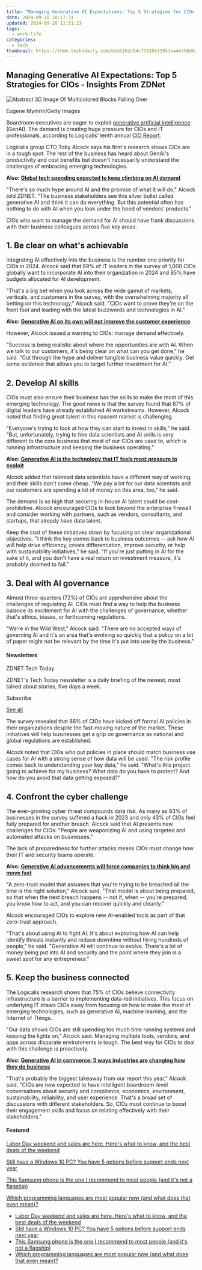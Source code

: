 ```yaml
---
title: "Managing Generative AI Expectations: Top 5 Strategies for CIOs - Insights From ZDNet"
date: 2024-09-18 18:17:31
updated: 2024-09-20 11:51:23
tags:
  - work-life
categories:
  - tech
thumbnail: https://thmb.techidaily.com/b2e6162c64c71916b12953aa4e598d6dbab13589e9351dbafbf801be610ecb70.jpg
---
```


## Managing Generative AI Expectations: Top 5 Strategies for CIOs - Insights From ZDNet

![Abstract 3D Image Of Multicolored Blocks Falling Over](https://www.zdnet.com/a/img/resize/cd0dcf5e383c800f579af3096c7c2e4dc2e29fd2/2024/03/22/514acea5-74b0-4082-bd38-f448131a6bb6/gettyimages-2036090749.jpg?auto=webp&width=1280)

Eugene Mymrin/Getty Images

Boardroom executives are eager to exploit [generative artificial intelligence](https://www.zdnet.com/article/what-is-generative-ai-and-why-is-it-so-popular-heres-everything-you-need-to-know/) (GenAI). The demand is creating huge pressure for CIOs and IT professionals, according to Logicalis' tenth annual [CIO Report](https://www.logicalis.com/cio-report).

Logicalis group CTO Toby Alcock says his firm's research shows CIOs are in a tough spot. The rest of the business has heard about GenAI's productivity and cost benefits but doesn't necessarily understand the challenges of embracing emerging technologies.

**Also: [Global tech spending expected to keep climbing on AI demand](https://www.zdnet.com/article/global-tech-spending-expected-to-keep-climbing-on-ai-demand/)**

"There's so much hype around AI and the promise of what it will do," Alcock told ZDNET. "The business stakeholders see this silver bullet called generative AI and think it can do everything. But this potential often has nothing to do with AI when you look under the hood of vendors' products."

CIOs who want to manage the demand for AI should have frank discussions with their business colleagues across five key areas.

## 1\. Be clear on what's achievable

Integrating AI effectively into the business is the number one priority for CIOs in 2024\. Alcock said that 89% of IT leaders in the survey of 1,000 CIOs globally want to incorporate AI into their organization in 2024 and 85% have budgets allocated for AI development.

"That's a big bet when you look across the wide gamut of markets, verticals, and customers in the survey, with the overwhelming majority all betting on this technology," Alcock said. "CIOs want to prove they're on the front foot and leading with the latest buzzwords and technologies in AI."

**Also: [Generative AI on its own will not improve the customer experience](https://www.zdnet.com/article/generative-ai-on-its-own-will-not-improve-the-customer-experience/)**

However, Alcock issued a warning to CIOs: manage demand effectively.

"Success is being realistic about where the opportunities are with AI. When we talk to our customers, it's being clear on what can you get done," he said. "Cut through the hype and deliver tangible business value quickly. Get some evidence that allows you to target further investment for AI."

## 2\. Develop AI skills

CIOs must also ensure their business has the skills to make the most of this emerging technology. The good news is that the survey found that 87% of digital leaders have already established AI workstreams. However, Alcock noted that finding great talent in this nascent market is challenging.

"Everyone's trying to look at how they can start to invest in skills," he said. "But, unfortunately, trying to hire data scientists and AI skills is very different to the core business that most of our CIOs are used to, which is running infrastructure and keeping the business operating." 

**Also: [Generative AI is the technology that IT feels most pressure to exploit](https://www.zdnet.com/article/generative-ai-is-the-technology-that-it-feels-most-pressure-to-exploit/)**

Alcock added that talented data scientists have a different way of working, and their skills don't come cheap. "We pay a lot for our data scientists and our customers are spending a lot of money on this area, too," he said.

The demand is so high that securing in-house AI talent could be cost-prohibitive. Alcock encouraged CIOs to look beyond the enterprise firewall and consider working with partners, such as vendors, consultants, and startups, that already have data talent.

Keep the cost of these initiatives down by focusing on clear organizational objectives. "I think the key comes back to business outcomes -- ask how AI will help drive efficiency, create differentiation, improve security, or help with sustainability initiatives," he said. "If you're just putting in AI for the sake of it, and you don't have a real return on investment measure, it's probably doomed to fail."

## 3\. Deal with AI governance

Almost three-quarters (72%) of CIOs are apprehensive about the challenges of regulating AI. CIOs must find a way to help the business balance its excitement for AI with the challenges of governance, whether that's ethics, biases, or forthcoming regulations.

"We're in the Wild West," Alcock said. "There are no accepted ways of governing AI and it's an area that's evolving so quickly that a policy on a bit of paper might not be relevant by the time it's put into use by the business."

#### Newsletters

ZDNET Tech Today

ZDNET's Tech Today newsletter is a daily briefing of the newest, most talked about stories, five days a week.

 Subscribe

[See all](https://www.zdnet.com/newsletters/)

The survey revealed that 86% of CIOs have kicked off formal AI policies in their organizations despite the fast-moving nature of the market. These initiatives will help businesses get a grip on governance as national and global regulations are established.

Alcock noted that CIOs who put policies in place should match business use cases for AI with a strong sense of how data will be used. "The risk profile comes back to understanding your key data," he said. "What's this project going to achieve for my business? What data do you have to protect? And how do you avoid that data getting exposed?"

## 4\. Confront the cyber challenge

The ever-growing cyber threat compounds data risk. As many as 83% of businesses in the survey suffered a hack in 2023 and only 43% of CIOs feel fully prepared for another breach. Alcock said that AI presents new challenges for CIOs: "People are weaponizing AI and using targeted and automated attacks on businesses."

The lack of preparedness for further attacks means CIOs must change how their IT and security teams operate.

**Also: [Generative AI advancements will force companies to think big and move fast](https://www.zdnet.com/article/generative-ai-is-forcing-companies-to-think-big-and-move-fast/)**

"A zero-trust model that assumes that you're trying to be breached all the time is the right solution," Alcock said. "That model is about being prepared, so that when the next breach happens -- not if, when -- you're prepared, you know how to act, and you can recover quickly and cleanly."

Alcock encouraged CIOs to explore new AI-enabled tools as part of that zero-trust approach.

"That's about using AI to fight AI. It's about exploring how AI can help identify threats instantly and reduce downtime without hiring hundreds of people," he said. "Generative AI will continue to evolve. There's a lot of money being put into AI and security and the point where they join is a sweet spot for any entrepreneur."

## 5\. Keep the business connected

The Logicalis research shows that 75% of CIOs believe connectivity infrastructure is a barrier to implementing data-led initiatives. This focus on underlying IT draws CIOs away from focusing on how to make the most of emerging technologies, such as generative AI, machine learning, and the Internet of Things.

"Our data shows CIOs are still spending too much time running systems and keeping the lights on," Alcock said. Managing multiple tools, vendors, and apps across disparate environments is tough. The best way for CIOs to deal with this challenge is proactively.

**Also: [Generative AI in commerce: 5 ways industries are changing how they do business](https://www.zdnet.com/article/generative-ai-in-commerce-5-ways-industries-are-changing-how-they-do-business/)**

"That's probably the biggest takeaway from our report this year," Alcock said. "CIOs are now expected to have intelligent boardroom-level conversations about security and compliance, economics, environment, sustainability, reliability, and user experience. That's a broad set of discussions with different stakeholders. So, CIOs must continue to boost their engagement skills and focus on relating effectively with their stakeholders."

#### Featured

[Labor Day weekend and sales are here. Here's what to know, and the best deals of the weekend](https://www.zdnet.com/article/labor-day-deals-everything-to-know-09-02-2024/ "Labor Day weekend and sales are here. Here's what to know, and the best deals of the weekend")

[Still have a Windows 10 PC? You have 5 options before support ends next year](https://www.zdnet.com/article/still-have-a-windows-10-pc-you-have-5-options-before-support-ends-next-year/ "Still have a Windows 10 PC? You have 5 options before support ends next year")

[This Samsung phone is the one I recommend to most people (and it's not a flagship)](https://www.zdnet.com/article/this-samsung-phone-is-the-one-i-recommend-to-most-people-and-its-not-a-flagship/ "This Samsung phone is the one I recommend to most people (and it's not a flagship)")

[Which programming languages are most popular now (and what does that even mean)?](https://www.zdnet.com/article/the-most-popular-programming-languages-in-2024-and-what-that-even-means/ "Which programming languages are most popular now (and what does that even mean)?")

* [Labor Day weekend and sales are here. Here's what to know, and the best deals of the weekend](https://www.zdnet.com/article/labor-day-deals-everything-to-know-09-02-2024/ "Labor Day weekend and sales are here. Here's what to know, and the best deals of the weekend")
* [Still have a Windows 10 PC? You have 5 options before support ends next year](https://www.zdnet.com/article/still-have-a-windows-10-pc-you-have-5-options-before-support-ends-next-year/ "Still have a Windows 10 PC? You have 5 options before support ends next year")
* [This Samsung phone is the one I recommend to most people (and it's not a flagship)](https://www.zdnet.com/article/this-samsung-phone-is-the-one-i-recommend-to-most-people-and-its-not-a-flagship/ "This Samsung phone is the one I recommend to most people (and it's not a flagship)")
* [Which programming languages are most popular now (and what does that even mean)?](https://www.zdnet.com/article/the-most-popular-programming-languages-in-2024-and-what-that-even-means/ "Which programming languages are most popular now (and what does that even mean)?")

<ins class="adsbygoogle"
     style="display:block"
     data-ad-format="autorelaxed"
     data-ad-client="ca-pub-7571918770474297"
     data-ad-slot="1223367746"></ins>



<ins class="adsbygoogle"
     style="display:block"
     data-ad-client="ca-pub-7571918770474297"
     data-ad-slot="8358498916"
     data-ad-format="auto"
     data-full-width-responsive="true"></ins>
